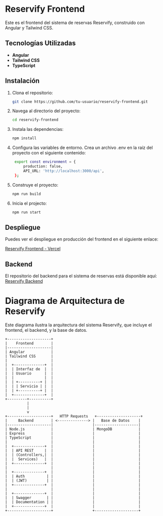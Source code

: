 # Reservify Frontend

Este es el frontend del sistema de reservas Reservify, construido con Angular y Tailwind CSS.

## Tecnologías Utilizadas

- **Angular**
- **Tailwind CSS**
- **TypeScript**

## Instalación

1. Clona el repositorio:

   ```bash
   git clone https://github.com/tu-usuario/reservify-frontend.git
   ```

2. Navega al directorio del proyecto:

   ```bash
   cd reservify-frontend
   ```

3. Instala las dependencias:

   ```bash
   npm install
   ```

4. Configura las variables de entorno. Crea un archivo .env en la raíz del proyecto con el siguiente contenido:

   ```bash
    export const environment = {
        production: false,
        API_URL: 'http://localhost:3000/api',
    };
   ```

5. Construye el proyecto:

   ```bash
   npm run build
   ```

6. Inicia el projecto:

   ```bash
   npm run start
   ```

## Despliegue

Puedes ver el despliegue en producción del frontend en el siguiente enlace:

[Reservify Frontend - Vercel](https://reservify-frontend.vercel.app/)

## Backend

El repositorio del backend para el sistema de reservas está disponible aquí: [Reservify Backend](https://github.com/Neider-Urbano/reservify-backend.git)

# Diagrama de Arquitectura de Reservify

Este diagrama ilustra la arquitectura del sistema Reservify, que incluye el frontend, el backend, y la base de datos.

```plaintext
+--------------------+
|    Frontend        |
|--------------------|
| Angular            |
| Tailwind CSS       |
|                    |
|  +--------------+  |
|  | Interfaz de  |  |
|  | Usuario      |  |
|  |              |  |
|  | +----------+ |  |
|  | | Servicio | |  |
|  | +----------+ |  |
|  +--------------+  |
+---------+----------+
          |
          |
          v
+--------------------+   HTTP Requests   +--------------------+
|     Backend        | <--------------> |   Base de Datos    |
|--------------------|                  |--------------------|
| Node.js            |                  | MongoDB            |
| Express            |                  |                    |
| TypeScript         |                  |                    |
|                    |                  |                    |
|  +--------------+  |                  |                    |
|  | API REST     |  |                  |                    |
|  | (Controllers,|  |                  |                    |
|  |  Services)   |  |                  |                    |
|  +--------------+  |                  |                    |
|                    |                  |                    |
|  +--------------+  |                  |                    |
|  | Auth          | |                  |                    |
|  | (JWT)         | |                  |                    |
|  +--------------+  |                  |                    |
|                    |                  |                    |
|  +--------------+  |                  |                    |
|  | Swagger       | |                  |                    |
|  | Documentation | |                  |                    |
|  +--------------+  |                  |                    |
+--------------------+                  +--------------------+
```
